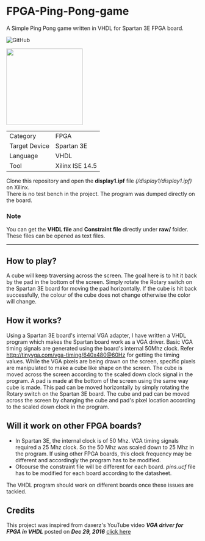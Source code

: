 # FPGA-Ping-Pong-game

A Simple Ping Pong game written in VHDL for Spartan 3E FPGA board. <br>

![GitHub](https://img.shields.io/github/license/ashvnv/FPGA-Ping-Pong-game)

<img src="https://github.com/ashvnv/FPGA-Ping-Pong-game/blob/main/media/video.gif" width="200" />

| | |
| ------------- | ------------- |
| Category  | FPGA  |
| Target Device  | Spartan 3E  |
| Language | VHDL |
| Tool | Xilinx ISE 14.5 |

Clone this repository and open the **display1.ipf** file *(/display1/display1.ipf)* on Xilinx. <br>
There is no test bench in the project. The program was dumped directly on the board.

### Note
You can get the **VHDL file** and **Constraint file** directly under **raw/** folder. These files can be opened as text files.

---

## How to play?
A cube will keep traversing across the screen. The goal here is to hit it back by the pad in the bottom of the screen. Simply rotate the Rotary switch on the Spartan 3E board for moving the pad horizontally. If the cube is hit back successfully, the colour of the cube does not change otherwise the color will change.

## How it works?
Using a Spartan 3E board's internal VGA adapter, I have written a VHDL program which makes the Spartan board work as a VGA driver. Basic VGA timing signals are generated using the board's internal 50Mhz clock. Refer http://tinyvga.com/vga-timing/640x480@60Hz for getting the timing values. While the VGA pixels are being drawn on the screen, specific pixels are manipulated to make a cube like shape on the screen. The cube is moved across the screen according to the scaled down clock signal in the program. A pad is made at the bottom of the screen using the same way cube is made. This pad can be moved horizontally by simply rotating the Rotary switch on the Spartan 3E board. The cube and pad can be moved across the screen by changing the cube and pad's pixel location according to the scaled down clock in the program.

## Will it work on other FPGA boards?
- In Spartan 3E, the internal clock is of 50 Mhz. VGA timing signals required a 25 Mhz clock. So the 50 Mhz was scaled down to 25 Mhz in the program. If using other FPGA boards, this clock frequency may be different and accordingly the program has to be modified.
- Ofcourse the constraint file will be different for each board. *pins.ucf* file has to be modified for each board according to the datasheet.

The VHDL program should work on different boards once these issues are tackled.

## Credits
This project was inspired from daxerz's YouTube video ***VGA driver for FPGA in VHDL*** posted on ***Dec 29, 2016*** [click here](https://www.youtube.com/watch?v=eJMYVLPX0no)
